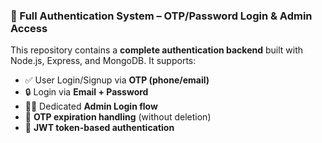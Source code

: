 
### 🔐 Full Authentication System – OTP/Password Login & Admin Access

This repository contains a **complete authentication backend** built with Node.js, Express, and MongoDB. It supports:

* ✅ User Login/Signup via **OTP (phone/email)**
* 🔒 Login via **Email + Password**
* 👮‍♂️ Dedicated **Admin Login flow**
* 📆 **OTP expiration handling** (without deletion)
* 🔐 **JWT token-based authentication**